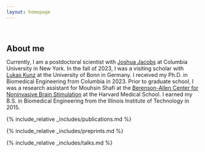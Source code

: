 ```yaml
---
layout: homepage
---
```


<h1 id="about-me"></h1>

<h2 style="margin: 60px 0px 10px;">About me</h2>

Currently, I am a postdoctoral scientist with [Joshua Jacobs](https://jacobslab.bme.columbia.edu/) at Columbia University in New York. In the fall of 2023, I was a visiting scholar with [Lukas Kunz](https://spatialmemorylab.com/author/lukas-kunz-md-phd/) at the University of Bonn in Germany. I received my Ph.D. in Biomedical Engineering from Columbia in 2023. Prior to graduate school, I was a research assistant for Mouhsin Shafi at the [Berenson-Allen Center for Noninvasive Brain Stimulation](https://www.tmslab.org/) at the Harvard Medical School. I earned my B.S. in Biomedical Engineering from the Illinois Institute of Technology in 2015.

{% include_relative _includes/publications.md %}

{% include_relative _includes/preprints.md %}

{% include_relative _includes/talks.md %}
